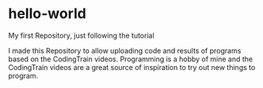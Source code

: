 # hello-world
My first Repository, just following the tutorial

I made this Repository to allow uploading code and results of programs based on the CodingTrain videos.
Programming is a hobby of mine and the CodingTrain videos are a great source of inspiration to try out new things to program.
